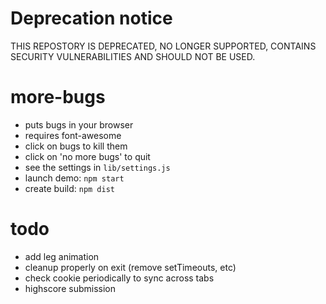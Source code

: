 # Deprecation notice
THIS REPOSTORY IS DEPRECATED, NO LONGER SUPPORTED, CONTAINS SECURITY VULNERABILITIES AND SHOULD NOT BE USED.

# more-bugs

- puts bugs in your browser
- requires font-awesome
- click on bugs to kill them
- click on 'no more bugs' to quit
- see the settings in ```lib/settings.js```
- launch demo: ```npm start```
- create build: ```npm dist```

# todo

- add leg animation
- cleanup properly on exit (remove setTimeouts, etc)
- check cookie periodically to sync across tabs
- highscore submission
